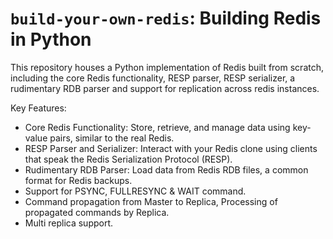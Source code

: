 # `build-your-own-redis`: Building Redis in Python

This repository houses a Python implementation of Redis built from scratch, including the core Redis functionality, RESP parser, RESP serializer, a rudimentary RDB parser and support for replication across redis instances.

Key Features:

  - Core Redis Functionality: Store, retrieve, and manage data using key-value pairs, similar to the real Redis.
  - RESP Parser and Serializer: Interact with your Redis clone using clients that speak the Redis Serialization Protocol (RESP).
  - Rudimentary RDB Parser: Load data from Redis RDB files, a common format for Redis backups.
  - Support for PSYNC, FULLRESYNC & WAIT command.
  - Command propagation from Master to Replica, Processing of propagated commands by Replica.
  - Multi replica support. 
